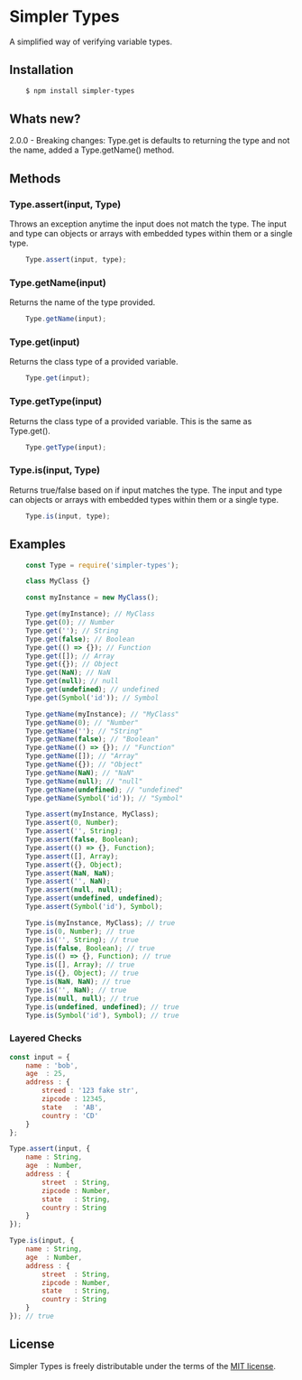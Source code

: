 # Simpler Types

A simplified way of verifying variable types.

## Installation

``` bash
	$ npm install simpler-types
```
## Whats new?
2.0.0 - Breaking changes: Type.get is defaults to returning the type and not the name, added a Type.getName() method.

## Methods
### Type.assert(input, Type)
Throws an exception anytime the input does not match the type. The input and type can objects or arrays with embedded types within them or a single type.
``` javascript
	Type.assert(input, type);
```

### Type.getName(input)
Returns the name of the type provided.
``` javascript
	Type.getName(input);
```

### Type.get(input)
Returns the class type of a provided variable.
``` javascript
	Type.get(input);
```

### Type.getType(input)
Returns the class type of a provided variable. This is the same as Type.get().
``` javascript
	Type.getType(input);
```

### Type.is(input, Type)
Returns true/false based on if input matches the type. The input and type can objects or arrays with embedded types within them or a single type.
``` javascript
	Type.is(input, type);
```

## Examples

``` javascript
	const Type = require('simpler-types');

	class MyClass {}

	const myInstance = new MyClass();

	Type.get(myInstance); // MyClass
	Type.get(0); // Number
	Type.get(''); // String
	Type.get(false); // Boolean
	Type.get(() => {}); // Function
	Type.get([]); // Array
	Type.get({}); // Object
	Type.get(NaN); // NaN
	Type.get(null); // null
	Type.get(undefined); // undefined
	Type.get(Symbol('id')); // Symbol

	Type.getName(myInstance); // "MyClass"
	Type.getName(0); // "Number"
	Type.getName(''); // "String"
	Type.getName(false); // "Boolean"
	Type.getName(() => {}); // "Function"
	Type.getName([]); // "Array"
	Type.getName({}); // "Object"
	Type.getName(NaN); // "NaN"
	Type.getName(null); // "null"
	Type.getName(undefined); // "undefined"
	Type.getName(Symbol('id')); // "Symbol"

	Type.assert(myInstance, MyClass);
	Type.assert(0, Number);
	Type.assert('', String);
	Type.assert(false, Boolean);
	Type.assert(() => {}, Function);
	Type.assert([], Array);
	Type.assert({}, Object);
	Type.assert(NaN, NaN);
	Type.assert('', NaN);
	Type.assert(null, null);
	Type.assert(undefined, undefined);
	Type.assert(Symbol('id'), Symbol);

	Type.is(myInstance, MyClass); // true
	Type.is(0, Number); // true
	Type.is('', String); // true
	Type.is(false, Boolean); // true
	Type.is(() => {}, Function); // true
	Type.is([], Array); // true
	Type.is({}, Object); // true
	Type.is(NaN, NaN); // true
	Type.is('', NaN); // true
	Type.is(null, null); // true
	Type.is(undefined, undefined); // true
	Type.is(Symbol('id'), Symbol); // true
```

### Layered Checks
``` javascript
const input = {
	name : 'bob',
	age  : 25,
	address : {
		streed : '123 fake str',
		zipcode : 12345,
		state   : 'AB',
		country : 'CD'
	}
};

Type.assert(input, {
	name : String,
	age  : Number,
	address : {
		street  : String,
		zipcode : Number,
		state   : String,
		country : String
	}
});

Type.is(input, {
	name : String,
	age  : Number,
	address : {
		street  : String,
		zipcode : Number,
		state   : String,
		country : String
	}
}); // true
```

## License

Simpler Types is freely distributable under the terms of the [MIT license](https://github.com/lukecfairchild/simpler-types/blob/master/LICENSE).

